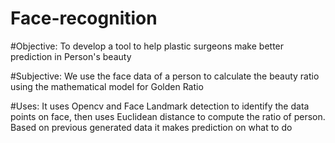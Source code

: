 # Face-recognition


#Objective:
To develop a tool to help plastic surgeons make better prediction in Person's beauty

#Subjective:
We use the face data of a person to calculate the beauty ratio using the mathematical model for Golden Ratio

#Uses:
It uses Opencv and Face Landmark detection to identify the data points on face, then uses Euclidean distance to compute the ratio of person. Based on previous generated data it makes prediction on what to do
